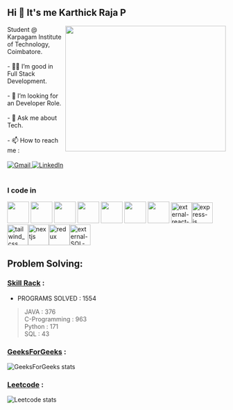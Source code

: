 ## Hi 👋 It's me Karthick Raja P
<img align="right" width="370" height="290" src="https://i.pinimg.com/originals/47/f0/34/47f0342cec72b800463bf003eac1257e.gif">
Student @ Karpagam Institute of Technology, Coimbatore.<br/> <br/>                                 
- 👨‍💻 I’m good in Full Stack Development.<br/> <br/>
- 👯 I’m looking for an Developer Role.<br/> <br/>
- 💬 Ask me about Tech.<br/> <br/>
- 📫 How to reach me : <br/> <br/>
   <a href="mailto:karthickraja14911@gmail.com">
    <img src="https://img.shields.io/badge/Gmail-ff4343?style=for-the-badge&logo=gmail&logoColor=white" alt="Gmail">
  </a>
  <a href="https://www.linkedin.com/in/karthick-raja-756914217">
    <img src="https://img.shields.io/badge/LinkedIn-0077B5?style=for-the-badge&logo=linkedin&logoColor=white" alt="LinkedIn">
  </a>
<br/><br/>

### I code in
<img height="50" width="50" src="https://img.icons8.com/color/48/000000/java-coffee-cup-logo.png" /> <img height="50" width="50" src="https://img.icons8.com/color/48/000000/html-5.png" /> <img height="50" width="50" src="https://img.icons8.com/color/48/000000/css3.png" /> 
<img height="50" width="50" src="https://img.icons8.com/color/48/000000/javascript.png"/> <img height="50" width="50" src="https://img.icons8.com/color/48/000000/mysql-logo.png"/> <img height="50" width="50" src="https://img.icons8.com/color/48/000000/mongodb.png"/> <img height="50" width="50" src="https://img.icons8.com/color/48/000000/nodejs.png"/> <img width="48" height="48" src="https://img.icons8.com/external-tal-revivo-color-tal-revivo/48/external-react-a-javascript-library-for-building-user-interfaces-logo-color-tal-revivo.png" alt="external-react-a-javascript-library-for-building-user-interfaces-logo-color-tal-revivo"/><img width="48" height="48" src="https://img.icons8.com/color/48/express-js.png" alt="express-js"/><img width="48" height="48" src="https://img.icons8.com/color/48/tailwind_css.png" alt="tailwind_css"/><img width="48" height="48" src="https://img.icons8.com/fluency/48/nextjs.png" alt="nextjs"/><img width="48" height="48" src="https://img.icons8.com/color/48/redux.png" alt="redux"/><img width="48" height="48" src="https://img.icons8.com/external-those-icons-lineal-color-those-icons/48/external-SQL-development-files-those-icons-lineal-color-those-icons.png" alt="external-SQL-development-files-those-icons-lineal-color-those-icons"/>


## Problem Solving:

### [Skill Rack](https://www.skillrack.com/faces/resume.xhtml?id=373327&key=f9408bb776eb0bf861370a0996f61e487c86aa9a) : 
- PROGRAMS SOLVED : 1554
> JAVA : 376 <br/>
> C-Programming : 963 <br/>
> Python : 171<br/>
> SQL : 43<br/>


### [GeeksForGeeks](https://www.geeksforgeeks.org/user/karthickraja14911/) :
![GeeksForGeeks stats](https://geeks-for-geeks-stats-api.vercel.app/?userName=karthickraja14911)


### [Leetcode](https://leetcode.com/u/Karthick_raja-02/) :
![Leetcode stats](https://leetcode.card.workers.dev/Karthick_raja-02?theme=dark&font=baloo&extension=activity)
